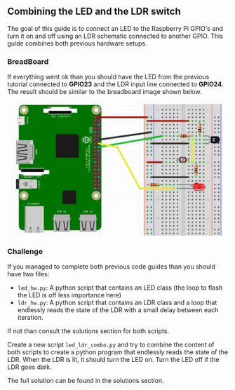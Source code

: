 ## Combining the LED and the LDR switch

The goal of this guide is to connect an LED to the Raspberry Pi GPIO's and turn it on and off using an LDR schematic connected to another GPIO. This guide combines both previous hardware setups.

### BreadBoard

If everything went ok than you should have the LED from the previous tutorial connected to **GPIO23** and the LDR input line connected to **GPIO24**. The result should be similar to the breadboard image shown below.

![Both LED and LDR connected to GPIO](img/led_lrd_breadboard.png)

### Challenge

If you managed to complete both previous code guides than you should have two files:
* `led_hw.py`: A python script that contains an LED class (the loop to flash the LED is off less importance here)
* `ldr_hw.py`: A python script that contains an LDR class and a loop that endlessly reads the state of the LDR with a small delay between each iteration.

If not than consult the solutions section for both scripts.

Create a new script `led_ldr_combo.py` and try to combine the content of both scripts to create a python program that endlessly reads the state of the LDR. When the LDR is lit, it should turn the LED on. Turn the LED off if the LDR goes dark.

The full solution can be found in the solutions section.
